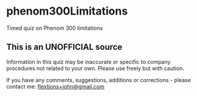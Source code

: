# phenom300Limitations
Timed quiz on Phenom 300 limitations

## This is an UNOFFICIAL source
Information in this quiz may be inaccurate or specific to company procedures not related to your own.
Please use freely but with caution.

If you have any comments, suggestions, additions or corrections - please contact me:
flextions+john@gmail.com
